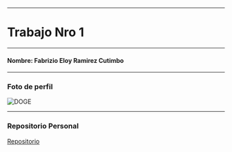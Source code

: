 ****
# Trabajo Nro 1
****
#### Nombre: Fabrizio Eloy Ramirez Cutimbo
****
### Foto de perfil

![DOGE](https://avatars2.githubusercontent.com/u/22799245?v=3&u=bb7a7f44107d1966d20fa9f41b9f2449fec91824&s=140 "Logo Title Text 5")

****
### Repositorio Personal 

[Repositorio](https://github.com/fabriram20/tec_web_js/)
